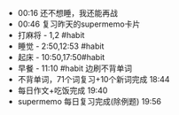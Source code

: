 - 00:16 还不想睡，我还能再战
- 00:46 复习昨天的supermemo卡片
- 打麻将 - 1,2  #habit
- 睡觉 - 2:50,12:53 #habit
- 起床 - 10:50,17:50#habit
- 早餐 - 11:10 #habit 边刷不背单词
- 不背单词，71个词复习+10个新词完成 18:44
- 每日作文+吃饭完成 19:40
- supermemo 每日复习完成(除例题) 19:56